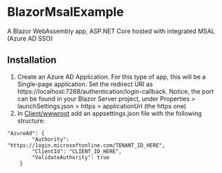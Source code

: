 # BlazorMsalExample
A Blazor WebAssembly app, ASP.NET Core hosted with integrated MSAL (Azure AD SSO)

## Installation
1. Create an Azure AD Application. For this type of app, this will be a Single-page application. Set the redirect URI as https://localhost:7268/authentication/login-callback. Notice, the port can be found in your Blazor Server project, under Properties > launchSettings.json > https > applicationUrl (the https one)
2. In [Client/wwwroot](https://github.com/codewithiulian/BlazorMsalExample/tree/main/Client/wwwroot) add an appsettings.json file with the following structure:
```
"AzureAd": {
        "Authority": "https://login.microsoftonline.com/TENANT_ID_HERE",
        "ClientId": "CLIENT_ID_HERE",
        "ValidateAuthority": true
    }
```
